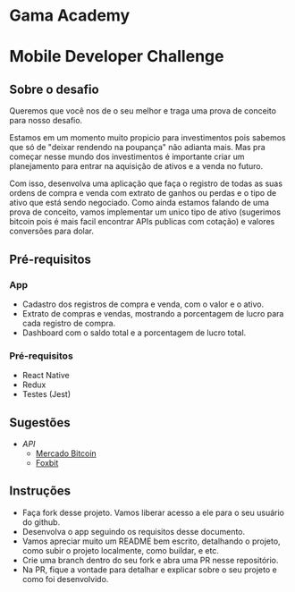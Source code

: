 # Gama Academy

# Mobile Developer Challenge

## Sobre o desafio

Queremos que você nos de o seu melhor e traga uma prova de conceito para nosso desafio.

Estamos em um momento muito propicio para investimentos pois sabemos que só
de "deixar rendendo na poupança" não adianta mais.
Mas pra começar nesse mundo dos investimentos é importante criar um planejamento
para entrar na aquisição de ativos e a venda no futuro.

Com isso, desenvolva uma aplicação que faça o registro de todas as suas ordens de compra
e venda com extrato de ganhos ou perdas e o tipo de ativo que está sendo negociado.
Como ainda estamos falando de uma prova de conceito, vamos implementar um unico tipo de
ativo (sugerimos bitcoin pois é mais facil encontrar APIs publicas com cotação)
e valores conversões para dolar.

## Pré-requisitos

### App

- Cadastro dos registros de compra e venda, com o valor e o ativo.
- Extrato de compras e vendas, mostrando a porcentagem de lucro para cada registro de compra.
- Dashboard com o saldo total e a porcentagem de lucro total.

### Pré-requisitos

- React Native
- Redux
- Testes (Jest)

## Sugestões

- *API*
  - [Mercado Bitcoin](https://www.mercadobitcoin.com.br/api-doc)
  - [Foxbit](https://foxbit.com.br/api)

## Instruções

- Faça fork desse projeto. Vamos liberar acesso a ele para o seu usuário do github.
- Desenvolva o app seguindo os requisitos desse documento.
- Vamos apreciar muito um README bem escrito, detalhando o projeto, como subir o projeto localmente, como buildar, e etc.
- Crie uma branch dentro do seu fork e abra uma PR nesse repositório.
- Na PR, fique a vontade para detalhar e explicar sobre o seu projeto e como foi desenvolvido.
